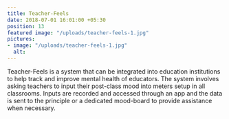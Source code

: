 ```yaml
---
title: Teacher-Feels
date: 2018-07-01 16:01:00 +05:30
position: 13
featured image: "/uploads/teacher-feels-1.jpg"
pictures:
- image: "/uploads/teacher-feels-1.jpg"
  alt:
---
```


Teacher-Feels is a system that can be integrated into education institutions to help track and improve mental health of educators. The system involves asking teachers to input their post-class mood into meters setup in all classrooms. Inputs are recorded and accessed through an app and the data is sent to the principle or a dedicated mood-board to provide assistance when necessary.

